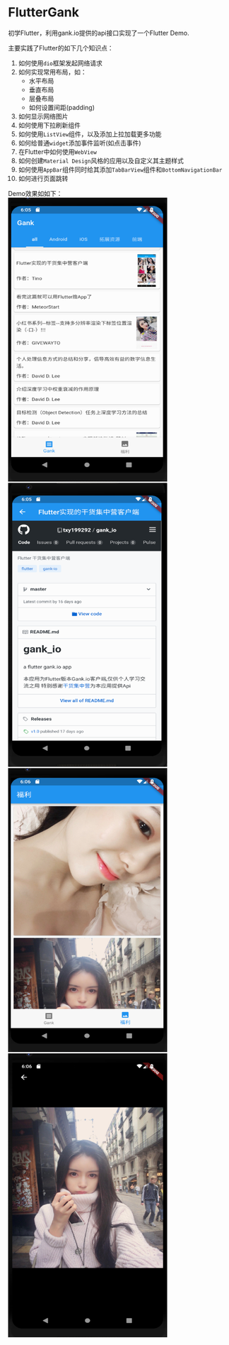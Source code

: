 # FlutterGank

初学Flutter，利用gank.io提供的api接口实现了一个Flutter Demo.

主要实践了Flutter的如下几个知识点：
1. 如何使用`dio`框架发起网络请求
2. 如何实现常用布局，如：
    - 水平布局
    - 垂直布局
    - 层叠布局
    - 如何设置间距(padding)
3. 如何显示网络图片
4. 如何使用下拉刷新组件
5. 如何使用`ListView`组件，以及添加上拉加载更多功能
6. 如何给普通`widget`添加事件监听(如点击事件)
7. 在Flutter中如何使用`WebView`
8. 如何创建`Material Design`风格的应用以及自定义其主题样式
9. 如何使用`AppBar`组件同时给其添加`TabBarView`组件和`BottomNavigationBar`
10. 如何进行页面跳转

Demo效果如如下：   
<img src="./image/list.png" width = "360" height = "640" alt=""/>
<img src="./image/webview.png" width = "360" height = "640" alt=""/>
<img src="./image/images.png" width = "360" height = "640" alt=""/>
<img src="./image/photo.png" width = "360" height = "640" alt=""/>
